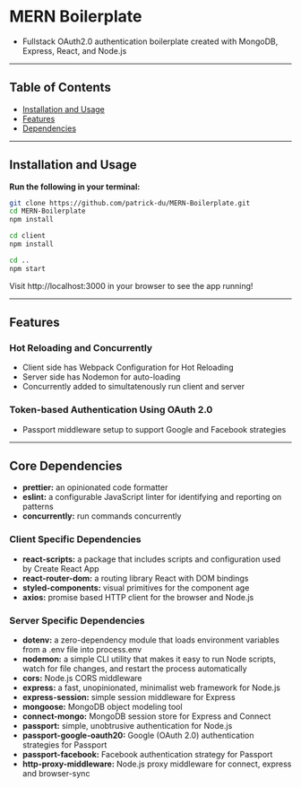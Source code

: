 # MERN Boilerplate

- Fullstack OAuth2.0 authentication boilerplate created with MongoDB, Express, React, and Node.js

---

## Table of Contents

- [Installation and Usage](##installation-and-usage)
- [Features](#features)
- [Dependencies](#core-dependencies)

---

## Installation and Usage

**Run the following in your terminal:**

```bash
git clone https://github.com/patrick-du/MERN-Boilerplate.git
cd MERN-Boilerplate
npm install

cd client
npm install

cd ..
npm start
```

Visit http://localhost:3000 in your browser to see the app running!

--- 

## Features

### Hot Reloading and Concurrently
- Client side has Webpack Configuration for Hot Reloading
- Server side has Nodemon for auto-loading
- Concurrently added to simultatenously run client and server

### Token-based Authentication Using OAuth 2.0
- Passport middleware setup to support Google and Facebook strategies

---

## Core Dependencies
- **prettier:** an opinionated code formatter
- **eslint:** a configurable JavaScript linter for identifying and reporting on patterns 
- **concurrently:** run commands concurrently

### Client Specific Dependencies
- **react-scripts:** a package that includes scripts and configuration used by Create React App
- **react-router-dom:** a routing library React with DOM bindings
- **styled-components:** visual primitives for the component age
- **axios:** promise based HTTP client for the browser and Node.js

### Server Specific Dependencies
- **dotenv:** a zero-dependency module that loads environment variables from a .env file into process.env
- **nodemon:** a simple CLI utility that makes it easy to run Node scripts, watch for file changes, and restart the process automatically
- **cors:** Node.js CORS middleware
- **express:** a fast, unopinionated, minimalist web framework for Node.js
- **express-session:** simple session middleware for Express
- **mongoose:** MongoDB object modeling tool
- **connect-mongo:** MongoDB session store for Express and Connect
- **passport:** simple, unobtrusive authentication for Node.js
- **passport-google-oauth20:** Google (OAuth 2.0) authentication strategies for Passport
- **passport-facebook:** Facebook authentication strategy for Passport
- **http-proxy-middleware:** Node.js proxy middleware for connect, express and browser-sync